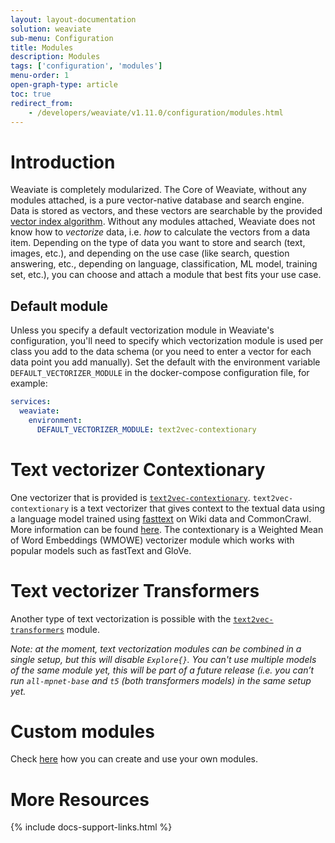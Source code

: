 ```yaml
---
layout: layout-documentation
solution: weaviate
sub-menu: Configuration
title: Modules
description: Modules
tags: ['configuration', 'modules']
menu-order: 1
open-graph-type: article
toc: true
redirect_from:
    - /developers/weaviate/v1.11.0/configuration/modules.html
---
```


# Introduction

Weaviate is completely modularized. The Core of Weaviate, without any modules attached, is a pure vector-native database and search engine. Data is stored as vectors, and these vectors are searchable by the provided [vector index algorithm](../vector-index-plugins/index.html). Without any modules attached, Weaviate does not know how to *vectorize* data, i.e. *how* to calculate the vectors from a data item. Depending on the type of data you want to store and search (text, images, etc.), and depending on the use case (like search, question answering, etc., depending on language, classification, ML model, training set, etc.), you can choose and attach a module that best fits your use case. 

## Default module

Unless you specify a default vectorization module in Weaviate's configuration, you'll need to specify which vectorization module is used per class you add to the data schema (or you need to enter a vector for each data point you add manually). Set the default with the environment variable `DEFAULT_VECTORIZER_MODULE` in the docker-compose configuration file, for example: 

``` yaml
services:
  weaviate:
    environment:
      DEFAULT_VECTORIZER_MODULE: text2vec-contextionary
```

# Text vectorizer Contextionary 

One vectorizer that is provided is [`text2vec-contextionary`](../modules/text2vec-contextionary.html). `text2vec-contextionary` is a text vectorizer that gives context to the textual data using a language model trained using [fasttext](https://fasttext.cc/) on Wiki data and CommonCrawl. More information can be found [here](../modules/text2vec-contextionary.html). The contextionary is a Weighted Mean of Word Embeddings (WMOWE) vectorizer module which works with popular models such as fastText and GloVe.

# Text vectorizer Transformers

Another type of text vectorization is possible with the [`text2vec-transformers`](../modules/text2vec-transformers.html) module.

_Note: at the moment, text vectorization modules can be combined in a single setup, but this will disable `Explore{}`. You can't use multiple models of the same module yet, this will be part of a future release (i.e. you can’t run `all-mpnet-base` and `t5` (both transformers models) in the same setup yet._

# Custom modules

Check [here](../other-modules/custom-modules.html) how you can create and use your own modules.

# More Resources

{% include docs-support-links.html %}
